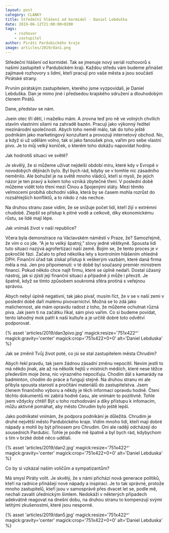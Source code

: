 ```yaml
---
layout: post
category: CLANKY
title: Středeční hlášení od kormidel - Daniel Lebduška
date: 2019-06-12T21:00:00+0200
tags: 
    - rozhovor
    - zastupitel
author: Piráti Pardubického kraje
image: articles/2019/dan1.png
---
```


Středeční hlášení od kormidel. 
Tak se jmenuje nový seriál rozhovorů s našimi zastupiteli v Pardubickém 
kraji. Každou středu vám budeme přinášet zajímavé rozhovory s lidmi, 
kteří pracují pro vaše města a jsou součástí Pirátské strany.


Prvním pirátským zastupitelem, kterého
 jsme vyzpovídali, je Daniel Lebduška. Dan je mimo jiné i předsedou 
krajského sdružení a dlouhodobým členem Pirátů.



Dane, představ se nám.


Jsem otec tří dětí, i maželku mám. A 
zrovna teď pro ně ve volných chvílích stavím vlastními silami na zahradě
 bazén. Pracuji jako výkonný ředitel mezinárodní společnosti.  Abych 
toho neměl málo, tak do toho ještě podnikám jako marketingový konzultant
 a provozuji internetový obchod. No, a když si už udělám volno, tak si 
jako fanoušek piva,  vařím pro sebe vlastní pivo. Je to můj velký 
koníček, o kterém toho dokážu napovídat hodiny.


Jak hodnotíš situaci ve světě?


Je skvělý, že si můžeme užívat nejdelší 
období míru, které kdy v Evropě v novodobých dějinách bylo. Byl bych 
rád, kdyby se v tomhle nic zásadního neměnilo. Ale bohužel je na světě 
mnoho vládců, kteří si myslí, že jejich názor je ten pravý a kolem toho 
vzniká zbytečné tření. V poslední době můžeme vidět toto tření mezi 
Čínou a Spojenými státy. Mezi těmito velmocemi probíhá obchodní válka, 
která by se časem mohla rozrůst do rozsáhlejších konfliktů, a to nikdo z
 nás nechce.


Na druhou stranu zase vidím, že se 
snižuje počet lidí, kteří žijí v extrémní chudobě.  Zlepšil se přístup k
 pitné vodě a celkově, díky ekonomickému růstu, se lidé mají lépe.


Jak vnímáš život v naší republice?


Včera byla demonstrace na Václavském 
náměstí v Praze, že? Samozřejmě, že vím o co jde. “A je to velký 
špatný,” slovy jedné věštkyně. Spousta lidí tuto situaci nazývá 
agrofertizací naší země. Bojím se, že tento proces je v pokročilé fázi. 
Začalo to před několika lety s kontrolním hlášením ohledně DPH. Finanční
 úřad tak získal přístup k veškerým vazbám, které daná firma měla a má. 
Jen pro připomenutí: v té době byl současný premiér ministrem financí. 
Pokud někdo chce najít firmu, které se úplně nedaří. Dostal úžasný 
nástroj, jak si zjistí její finanční situaci a případně ji může i 
převzít. Je špatně, když se tímto způsobem soukromá sféra protíná s 
veřejnou správou.


Abych nebyl úplně negativní, tak jako 
pivař, musím říct, že v se v naší zemi v poslední době daří malému 
pivovarnictví. Možná se to zdá jako malichernost, ale mám opravdu radost
 z toho, že můžeme ochutnat různá piva. Jak jsem ti na začátku říkal, 
sám pivo vařím.  Co si budeme povídat, tento lahodný mok patří k naší 
kultuře a je určitě dobré toto odvětví podporovat.


{% asset 'articles/2019/dan3pivo.jpg' magick:resize='751x422^' 
magick:gravity='center' magick:crop='751x422+0+0' alt='Daniel Lebduska' 
%}


Jak se změnil Tvůj život poté, co jsi se stal zastupitelem města Chrudim?


Abych řekl pravdu, tak jsem žádnou 
zásadní změnu nepocítil. Nevím jestli to má někdo jinak, ale až na 
několik hejtů v místních médiích, které nese těžce především moje žena, 
nic výrazného nepociťuju. Chodím dál s kamarády na badminton, chodím do 
práce a funguji stejně. Na druhou stranu mi ale přibyla spousta starostí
 a pročítání materiálů do zastupitelstva. Jsem členem finančního výboru a
 někdy je těch informací opravdu hodně. Čtení těchto dokumentů mi zabírá
 hodně času, ale vnímám to pozitivně. Tohle jsem vždycky chtěl! Být u 
toho rozhodování a díky přístupu k infomacím,  můžu aktivně pomáhat, aby
 město Chrudim bylo ještě lepší.


Jako podnikatel vnímám, že podpora 
podnikání je důležitá. Chrudim je druhé největší město Pardubického 
kraje.  Vidím mnoho lidí, kteří mají dobré nápady a mohli by být 
přínosem pro Chrudim. Oni ale raději odcházejí do sousedních Pardubic. 
Tohle je podle mě špatně a byl bych rád, kdybychom s tím v brzké době 
něco udělali.


{% asset 'articles/2019/dan2.jpg' magick:resize='751x422^' 
magick:gravity='center' magick:crop='751x422+0+0' alt='Daniel Lebduska' 
%}


Co by si vzkázal našim voličům a sympatizantům?


Má smysl Piráty volit. Je skvělý, že s 
námi přichází nová generace politiků, kteří na radnice přinášejí nové 
nápady a inspiraci. Je to tak správné, protože mnoho zastupitelů, kteří 
jsou v samosprávě přes dvacet let se, podle mě, nechali zavalit 
úřednickým šimlem.  Nedokáží v některých  případech adekvátně reagovat 
na dnešní dobu, na druhou stranu to kompenzují svými letitými 
zkušenostmi, které jsou nesporné.


{% asset 'articles/2019/dan5.jpg' magick:resize='751x422^' 
magick:gravity='center' magick:crop='751x422+0+0' alt='Daniel Lebduska' 
%}

